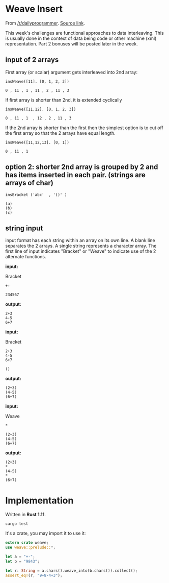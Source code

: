 # Weave Insert

From [/r/dailyprogrammer](https://www.reddit.com/r/dailyprogrammer/). [Source link](https://www.reddit.com/r/dailyprogrammer/comments/4wqzph/20160808_challenge_278_easymed_weave_insert_part_1/).

This week's challenges are functional approaches to data interleaving.  This is usually done in the context of data being code or other machine (xml) representation.  Part 2 bonuses will be posted later in the week.

## input of 2 arrays

First array (or scalar) argument gets interleaved into 2nd array:

```
insWeave([11]. [0, 1, 2, 3])  
```

```
0 , 11 , 1 , 11 , 2 , 11 , 3
```

If first array is shorter than 2nd, it is extended cyclically

```
insWeave([11,12]. [0, 1, 2, 3])  
```

```
0 , 11 , 1  , 12 , 2 , 11 , 3
```

If the 2nd array is shorter than the first then the simplest option is to cut off the first array so that the 2 arrays have equal length.

```
insWeave([11,12,13]. [0, 1])  
```

```
0 , 11 , 1
```

## option 2:  shorter 2nd array is grouped by 2 and has items inserted in each pair. (strings are arrays of char)

```
insBracket ('abc'  , '()' )
```

```
(a)
(b)
(c)
```

## string input

input format has each string within an array on its own line.  A blank line separates the 2 arrays.  A single string represents a character array.  The first line of input indicates "Bracket" or "Weave" to indicate use of the 2 alternate functions.

**input:**

Bracket
```
+-
```
```
234567
```

**output:**

```
2+3
4-5
6+7
```

**input:**

Bracket
```
2+3
4-5
6+7
```
```
()
```

**output:**

```
(2+3)
(4-5)
(6+7)
```

**input:**

Weave
```
*
```
```
(2+3)
(4-5)
(6+7)
```

**output:**

```
(2+3)
*
(4-5)
*
(6+7)
```

# Implementation

Written in **Rust 1.11**.

```
cargo test
```

It's a crate, you may import it to use it:

```rust
extern crate weave;
use weave::prelude::*;

let a = "+-";
let b = "9843";

let r: String = a.chars().weave_into(b.chars()).collect();
assert_eq!(r, "9+8-4+3");
```
